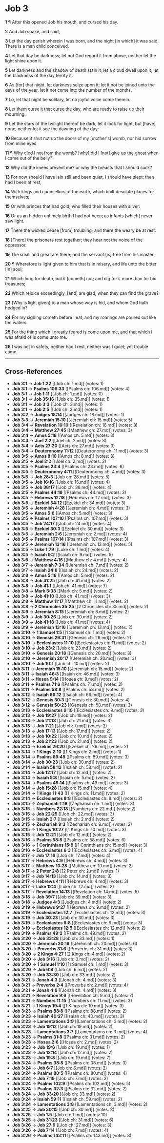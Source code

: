 # Job 3

**1** ¶ After this opened Job his mouth, and cursed his day.

**2** And Job spake, and said,

**3** Let the day perish wherein I was born, and the night [in which] it was said, There is a man child conceived.

**4** Let that day be darkness; let not God regard it from above, neither let the light shine upon it.

**5** Let darkness and the shadow of death stain it; let a cloud dwell upon it; let the blackness of the day terrify it.

**6** As [for] that night, let darkness seize upon it; let it not be joined unto the days of the year, let it not come into the number of the months.

**7** Lo, let that night be solitary, let no joyful voice come therein.

**8** Let them curse it that curse the day, who are ready to raise up their mourning.

**9** Let the stars of the twilight thereof be dark; let it look for light, but [have] none; neither let it see the dawning of the day:

**10** Because it shut not up the doors of my [mother's] womb, nor hid sorrow from mine eyes.

**11** ¶ Why died I not from the womb? [why] did I [not] give up the ghost when I came out of the belly?

**12** Why did the knees prevent me? or why the breasts that I should suck?

**13** For now should I have lain still and been quiet, I should have slept: then had I been at rest,

**14** With kings and counsellors of the earth, which built desolate places for themselves;

**15** Or with princes that had gold, who filled their houses with silver:

**16** Or as an hidden untimely birth I had not been; as infants [which] never saw light.

**17** There the wicked cease [from] troubling; and there the weary be at rest.

**18** [There] the prisoners rest together; they hear not the voice of the oppressor.

**19** The small and great are there; and the servant [is] free from his master.

**20** ¶ Wherefore is light given to him that is in misery, and life unto the bitter [in] soul;

**21** Which long for death, but it [cometh] not; and dig for it more than for hid treasures;

**22** Which rejoice exceedingly, [and] are glad, when they can find the grave?

**23** [Why is light given] to a man whose way is hid, and whom God hath hedged in?

**24** For my sighing cometh before I eat, and my roarings are poured out like the waters.

**25** For the thing which I greatly feared is come upon me, and that which I was afraid of is come unto me.

**26** I was not in safety, neither had I rest, neither was I quiet; yet trouble came.

---

## Cross-References

- **Job 3:1** → **Job 1:22** [[Job ch: 1.md]] (votes: 1)
- **Job 3:1** → **Psalms 106:33** [[Psalms ch: 106.md]] (votes: 4)
- **Job 3:1** → **Job 1:11** [[Job ch: 1.md]] (votes: 0)
- **Job 3:1** → **Job 35:16** [[Job ch: 35.md]] (votes: 1)
- **Job 3:1** → **Job 3:3** [[Job ch: 3.md]] (votes: 1)
- **Job 3:1** → **Job 2:5** [[Job ch: 2.md]] (votes: 1)
- **Job 3:2** → **Judges 18:14** [[Judges ch: 18.md]] (votes: 1)
- **Job 3:3** → **Jeremiah 15:10** [[Jeremiah ch: 15.md]] (votes: 5)
- **Job 3:4** → **Revelation 16:10** [[Revelation ch: 16.md]] (votes: 3)
- **Job 3:4** → **Matthew 27:45** [[Matthew ch: 27.md]] (votes: 3)
- **Job 3:4** → **Amos 5:18** [[Amos ch: 5.md]] (votes: 3)
- **Job 3:4** → **Joel 2:2** [[Joel ch: 2.md]] (votes: 3)
- **Job 3:4** → **Acts 27:20** [[Acts ch: 27.md]] (votes: 3)
- **Job 3:4** → **Deuteronomy 11:12** [[Deuteronomy ch: 11.md]] (votes: 3)
- **Job 3:5** → **Amos 8:10** [[Amos ch: 8.md]] (votes: 3)
- **Job 3:5** → **Joel 2:2** [[Joel ch: 2.md]] (votes: 3)
- **Job 3:5** → **Psalms 23:4** [[Psalms ch: 23.md]] (votes: 6)
- **Job 3:5** → **Deuteronomy 4:11** [[Deuteronomy ch: 4.md]] (votes: 3)
- **Job 3:5** → **Job 28:3** [[Job ch: 28.md]] (votes: 5)
- **Job 3:5** → **Job 16:16** [[Job ch: 16.md]] (votes: 4)
- **Job 3:5** → **Job 38:17** [[Job ch: 38.md]] (votes: 4)
- **Job 3:5** → **Psalms 44:19** [[Psalms ch: 44.md]] (votes: 3)
- **Job 3:5** → **Hebrews 12:18** [[Hebrews ch: 12.md]] (votes: 3)
- **Job 3:5** → **Ezekiel 34:12** [[Ezekiel ch: 34.md]] (votes: 3)
- **Job 3:5** → **Jeremiah 4:28** [[Jeremiah ch: 4.md]] (votes: 3)
- **Job 3:5** → **Amos 5:8** [[Amos ch: 5.md]] (votes: 3)
- **Job 3:5** → **Psalms 107:10** [[Psalms ch: 107.md]] (votes: 3)
- **Job 3:5** → **Job 24:17** [[Job ch: 24.md]] (votes: 4)
- **Job 3:5** → **Ezekiel 30:3** [[Ezekiel ch: 30.md]] (votes: 3)
- **Job 3:5** → **Jeremiah 2:6** [[Jeremiah ch: 2.md]] (votes: 4)
- **Job 3:5** → **Psalms 107:14** [[Psalms ch: 107.md]] (votes: 3)
- **Job 3:5** → **Jeremiah 13:16** [[Jeremiah ch: 13.md]] (votes: 5)
- **Job 3:5** → **Luke 1:79** [[Luke ch: 1.md]] (votes: 4)
- **Job 3:5** → **Isaiah 9:2** [[Isaiah ch: 9.md]] (votes: 5)
- **Job 3:5** → **Matthew 4:16** [[Matthew ch: 4.md]] (votes: 4)
- **Job 3:7** → **Jeremiah 7:34** [[Jeremiah ch: 7.md]] (votes: 2)
- **Job 3:7** → **Isaiah 24:8** [[Isaiah ch: 24.md]] (votes: 2)
- **Job 3:8** → **Amos 5:16** [[Amos ch: 5.md]] (votes: 2)
- **Job 3:8** → **Job 41:25** [[Job ch: 41.md]] (votes: 2)
- **Job 3:8** → **Job 41:1** [[Job ch: 41.md]] (votes: 7)
- **Job 3:8** → **Mark 5:38** [[Mark ch: 5.md]] (votes: 2)
- **Job 3:8** → **Job 41:10** [[Job ch: 41.md]] (votes: 3)
- **Job 3:8** → **Matthew 11:17** [[Matthew ch: 11.md]] (votes: 2)
- **Job 3:8** → **2 Chronicles 35:25** [[2 Chronicles ch: 35.md]] (votes: 2)
- **Job 3:9** → **Jeremiah 8:15** [[Jeremiah ch: 8.md]] (votes: 2)
- **Job 3:9** → **Job 30:26** [[Job ch: 30.md]] (votes: 2)
- **Job 3:9** → **Job 41:18** [[Job ch: 41.md]] (votes: 4)
- **Job 3:9** → **Jeremiah 13:16** [[Jeremiah ch: 13.md]] (votes: 2)
- **Job 3:10** → **1 Samuel 1:5** [[1 Samuel ch: 1.md]] (votes: 2)
- **Job 3:10** → **Genesis 29:31** [[Genesis ch: 29.md]] (votes: 2)
- **Job 3:10** → **Ecclesiastes 11:10** [[Ecclesiastes ch: 11.md]] (votes: 2)
- **Job 3:10** → **Job 23:2** [[Job ch: 23.md]] (votes: 2)
- **Job 3:10** → **Genesis 20:18** [[Genesis ch: 20.md]] (votes: 3)
- **Job 3:10** → **Jeremiah 20:17** [[Jeremiah ch: 20.md]] (votes: 3)
- **Job 3:10** → **Job 10:1** [[Job ch: 10.md]] (votes: 2)
- **Job 3:11** → **Jeremiah 15:10** [[Jeremiah ch: 15.md]] (votes: 2)
- **Job 3:11** → **Isaiah 46:3** [[Isaiah ch: 46.md]] (votes: 3)
- **Job 3:11** → **Hosea 9:14** [[Hosea ch: 9.md]] (votes: 2)
- **Job 3:11** → **Psalms 71:6** [[Psalms ch: 71.md]] (votes: 2)
- **Job 3:11** → **Psalms 58:8** [[Psalms ch: 58.md]] (votes: 2)
- **Job 3:12** → **Isaiah 66:12** [[Isaiah ch: 66.md]] (votes: 4)
- **Job 3:12** → **Genesis 30:3** [[Genesis ch: 30.md]] (votes: 4)
- **Job 3:12** → **Genesis 50:23** [[Genesis ch: 50.md]] (votes: 3)
- **Job 3:13** → **Ecclesiastes 9:10** [[Ecclesiastes ch: 9.md]] (votes: 3)
- **Job 3:13** → **Job 19:27** [[Job ch: 19.md]] (votes: 2)
- **Job 3:13** → **Job 21:13** [[Job ch: 21.md]] (votes: 3)
- **Job 3:13** → **Job 7:21** [[Job ch: 7.md]] (votes: 2)
- **Job 3:13** → **Job 17:13** [[Job ch: 17.md]] (votes: 2)
- **Job 3:13** → **Job 10:22** [[Job ch: 10.md]] (votes: 2)
- **Job 3:13** → **Job 21:23** [[Job ch: 21.md]] (votes: 2)
- **Job 3:14** → **Ezekiel 26:20** [[Ezekiel ch: 26.md]] (votes: 2)
- **Job 3:14** → **1 Kings 2:10** [[1 Kings ch: 2.md]] (votes: 1)
- **Job 3:14** → **Psalms 89:48** [[Psalms ch: 89.md]] (votes: 3)
- **Job 3:14** → **Job 30:23** [[Job ch: 30.md]] (votes: 2)
- **Job 3:14** → **Isaiah 58:12** [[Isaiah ch: 58.md]] (votes: 2)
- **Job 3:14** → **Job 12:17** [[Job ch: 12.md]] (votes: 2)
- **Job 3:14** → **Isaiah 5:8** [[Isaiah ch: 5.md]] (votes: 2)
- **Job 3:14** → **Psalms 49:14** [[Psalms ch: 49.md]] (votes: 3)
- **Job 3:14** → **Job 15:28** [[Job ch: 15.md]] (votes: 4)
- **Job 3:14** → **1 Kings 11:43** [[1 Kings ch: 11.md]] (votes: 2)
- **Job 3:14** → **Ecclesiastes 8:8** [[Ecclesiastes ch: 8.md]] (votes: 2)
- **Job 3:15** → **Zephaniah 1:18** [[Zephaniah ch: 1.md]] (votes: 3)
- **Job 3:15** → **Numbers 22:18** [[Numbers ch: 22.md]] (votes: 2)
- **Job 3:15** → **Job 22:25** [[Job ch: 22.md]] (votes: 3)
- **Job 3:15** → **Isaiah 2:7** [[Isaiah ch: 2.md]] (votes: 2)
- **Job 3:15** → **Zechariah 9:3** [[Zechariah ch: 9.md]] (votes: 2)
- **Job 3:15** → **1 Kings 10:27** [[1 Kings ch: 10.md]] (votes: 3)
- **Job 3:15** → **Job 12:21** [[Job ch: 12.md]] (votes: 2)
- **Job 3:16** → **Psalms 58:8** [[Psalms ch: 58.md]] (votes: 6)
- **Job 3:16** → **1 Corinthians 15:8** [[1 Corinthians ch: 15.md]] (votes: 3)
- **Job 3:16** → **Ecclesiastes 6:3** [[Ecclesiastes ch: 6.md]] (votes: 4)
- **Job 3:17** → **Job 17:16** [[Job ch: 17.md]] (votes: 4)
- **Job 3:17** → **Hebrews 4:9** [[Hebrews ch: 4.md]] (votes: 3)
- **Job 3:17** → **Matthew 10:28** [[Matthew ch: 10.md]] (votes: 2)
- **Job 3:17** → **2 Peter 2:8** [[2 Peter ch: 2.md]] (votes: 1)
- **Job 3:17** → **Job 14:13** [[Job ch: 14.md]] (votes: 3)
- **Job 3:17** → **Hebrews 4:11** [[Hebrews ch: 4.md]] (votes: 3)
- **Job 3:17** → **Luke 12:4** [[Luke ch: 12.md]] (votes: 2)
- **Job 3:17** → **Revelation 14:13** [[Revelation ch: 14.md]] (votes: 5)
- **Job 3:18** → **Job 39:7** [[Job ch: 39.md]] (votes: 3)
- **Job 3:18** → **Judges 4:3** [[Judges ch: 4.md]] (votes: 2)
- **Job 3:19** → **Hebrews 9:27** [[Hebrews ch: 9.md]] (votes: 2)
- **Job 3:19** → **Ecclesiastes 12:7** [[Ecclesiastes ch: 12.md]] (votes: 3)
- **Job 3:19** → **Job 30:23** [[Job ch: 30.md]] (votes: 3)
- **Job 3:19** → **Ecclesiastes 8:8** [[Ecclesiastes ch: 8.md]] (votes: 3)
- **Job 3:19** → **Ecclesiastes 12:5** [[Ecclesiastes ch: 12.md]] (votes: 2)
- **Job 3:19** → **Psalms 49:2** [[Psalms ch: 49.md]] (votes: 2)
- **Job 3:20** → **Job 33:28** [[Job ch: 33.md]] (votes: 1)
- **Job 3:20** → **Jeremiah 20:18** [[Jeremiah ch: 20.md]] (votes: 6)
- **Job 3:20** → **Proverbs 31:6** [[Proverbs ch: 31.md]] (votes: 3)
- **Job 3:20** → **2 Kings 4:27** [[2 Kings ch: 4.md]] (votes: 2)
- **Job 3:20** → **Job 3:16** [[Job ch: 3.md]] (votes: 2)
- **Job 3:20** → **1 Samuel 1:10** [[1 Samuel ch: 1.md]] (votes: 3)
- **Job 3:20** → **Job 6:9** [[Job ch: 6.md]] (votes: 2)
- **Job 3:20** → **Job 33:30** [[Job ch: 33.md]] (votes: 2)
- **Job 3:21** → **Jonah 4:3** [[Jonah ch: 4.md]] (votes: 3)
- **Job 3:21** → **Proverbs 2:4** [[Proverbs ch: 2.md]] (votes: 4)
- **Job 3:21** → **Jonah 4:8** [[Jonah ch: 4.md]] (votes: 3)
- **Job 3:21** → **Revelation 9:6** [[Revelation ch: 9.md]] (votes: 7)
- **Job 3:21** → **Numbers 11:15** [[Numbers ch: 11.md]] (votes: 3)
- **Job 3:21** → **1 Kings 19:4** [[1 Kings ch: 19.md]] (votes: 3)
- **Job 3:23** → **Psalms 88:8** [[Psalms ch: 88.md]] (votes: 2)
- **Job 3:23** → **Isaiah 40:27** [[Isaiah ch: 40.md]] (votes: 3)
- **Job 3:23** → **Lamentations 3:9** [[Lamentations ch: 3.md]] (votes: 2)
- **Job 3:23** → **Job 19:12** [[Job ch: 19.md]] (votes: 2)
- **Job 3:23** → **Lamentations 3:7** [[Lamentations ch: 3.md]] (votes: 4)
- **Job 3:23** → **Psalms 31:8** [[Psalms ch: 31.md]] (votes: 2)
- **Job 3:23** → **Hosea 2:6** [[Hosea ch: 2.md]] (votes: 2)
- **Job 3:23** → **Job 19:6** [[Job ch: 19.md]] (votes: 1)
- **Job 3:23** → **Job 12:14** [[Job ch: 12.md]] (votes: 2)
- **Job 3:23** → **Job 19:8** [[Job ch: 19.md]] (votes: 7)
- **Job 3:24** → **Psalms 38:8** [[Psalms ch: 38.md]] (votes: 3)
- **Job 3:24** → **Job 6:7** [[Job ch: 6.md]] (votes: 2)
- **Job 3:24** → **Psalms 80:5** [[Psalms ch: 80.md]] (votes: 4)
- **Job 3:24** → **Job 7:19** [[Job ch: 7.md]] (votes: 2)
- **Job 3:24** → **Psalms 102:9** [[Psalms ch: 102.md]] (votes: 5)
- **Job 3:24** → **Psalms 32:3** [[Psalms ch: 32.md]] (votes: 2)
- **Job 3:24** → **Job 33:20** [[Job ch: 33.md]] (votes: 2)
- **Job 3:24** → **Isaiah 59:11** [[Isaiah ch: 59.md]] (votes: 2)
- **Job 3:24** → **Lamentations 3:8** [[Lamentations ch: 3.md]] (votes: 2)
- **Job 3:25** → **Job 30:15** [[Job ch: 30.md]] (votes: 8)
- **Job 3:25** → **Job 1:5** [[Job ch: 1.md]] (votes: 10)
- **Job 3:25** → **Job 31:23** [[Job ch: 31.md]] (votes: 6)
- **Job 3:26** → **Job 27:9** [[Job ch: 27.md]] (votes: 3)
- **Job 3:26** → **Job 7:14** [[Job ch: 7.md]] (votes: 4)
- **Job 3:26** → **Psalms 143:11** [[Psalms ch: 143.md]] (votes: 3)

